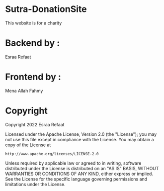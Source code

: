 # Sutra-DonationSite
 This website is for a charity

 # Backend by :
 Esraa Refaat
 # Frontend by : 
 Mena Allah Fahmy
 
 # Copyright
Copyright 2022 Esraa Refaat

Licensed under the Apache License, Version 2.0 (the "License");
you may not use this file except in compliance with the License.
You may obtain a copy of the License at

    http://www.apache.org/licenses/LICENSE-2.0

Unless required by applicable law or agreed to in writing, software
distributed under the License is distributed on an "AS IS" BASIS,
WITHOUT WARRANTIES OR CONDITIONS OF ANY KIND, either express or implied.
See the License for the specific language governing permissions and
limitations under the License.
